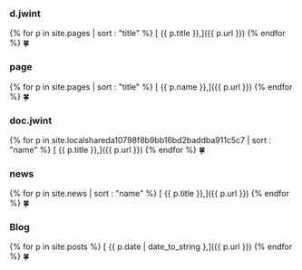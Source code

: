 ---
---
### d.jwint
{% for p in site.pages | sort : "title" %}
[ {{ p.title }},]({{ p.url }})
{% endfor %}
🍀

### page
{% for p in site.pages | sort : "title" %}
[ {{ p.name }},]({{ p.url }})
{% endfor %}
🍀

### doc.jwint
{% for p in site.localshareda10798f8b9bb16bd2baddba911c5c7 | sort : "name" %}
[ {{ p.title }},]({{ p.url }})
{% endfor %}
🍀

### news
{% for p in site.news | sort : "name" %}
[ {{ p.title }},]({{ p.url }})
{% endfor %}
🍀

### Blog
{% for p in site.posts %}
[ {{ p.date | date_to_string },]({{ p.url }})
{% endfor %}
🍀
	  
